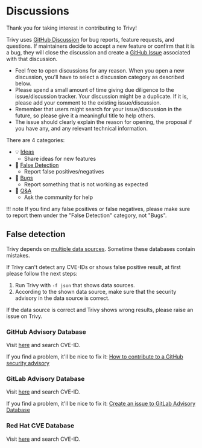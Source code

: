 # Discussions
Thank you for taking interest in contributing to Trivy!

Trivy uses [GitHub Discussion](https://github.com/aquasecurity/trivy/discussions) for bug reports, feature requests, and questions.
If maintainers decide to accept a new feature or confirm that it is a bug, they will close the discussion and create a [GitHub Issue](https://github.com/aquasecurity/trivy/issues) associated with that discussion.

- Feel free to open discussions for any reason. When you open a new discussion, you'll have to select a discussion category as described below.
- Please spend a small amount of time giving due diligence to the issue/discussion tracker. Your discussion might be a duplicate. If it is, please add your comment to the existing issue/discussion.
- Remember that users might search for your issue/discussion in the future, so please give it a meaningful title to help others.
- The issue should clearly explain the reason for opening, the proposal if you have any, and any relevant technical information.

There are 4 categories:

- 💡 [Ideas](https://github.com/aquasecurity/trivy/discussions/categories/ideas)
    - Share ideas for new features
- 🔎 [False Detection](https://github.com/aquasecurity/trivy/discussions/categories/false-detection)
    - Report false positives/negatives
- 🐛 [Bugs](https://github.com/aquasecurity/trivy/discussions/categories/bugs)
    - Report something that is not working as expected
- 🙏 [Q&A](https://github.com/aquasecurity/trivy/discussions/categories/q-a)
    - Ask the community for help

!!! note
    If you find any false positives or false negatives, please make sure to report them under the "False Detection" category, not "Bugs".

## False detection
Trivy depends on [multiple data sources](https://aquasecurity.github.io/trivy/latest/docs/vulnerability/detection/data-source/).
Sometime these databases contain mistakes.

If Trivy can't detect any CVE-IDs or shows false positive result, at first please follow the next steps:

1. Run Trivy with `-f json` that shows data sources.
2. According to the shown data source, make sure that the security advisory in the data source is correct.

If the data source is correct and Trivy shows wrong results, please raise an issue on Trivy.

### GitHub Advisory Database
Visit [here](https://github.com/advisories) and search CVE-ID.

If you find a problem, it'll be nice to fix it: [How to contribute to a GitHub security advisory](https://github.blog/2022-02-22-github-advisory-database-now-open-to-community-contributions/)
 
### GitLab Advisory Database
Visit [here](https://advisories.gitlab.com/) and search CVE-ID.

If you find a problem, it'll be nice to fix it: [Create an issue to GitLab Advisory Database](https://gitlab.com/gitlab-org/security-products/gemnasium-db/-/issues/new)
 
### Red Hat CVE Database
Visit [here](https://access.redhat.com/security/security-updates/?cwe=476#/cve) and search CVE-ID.

